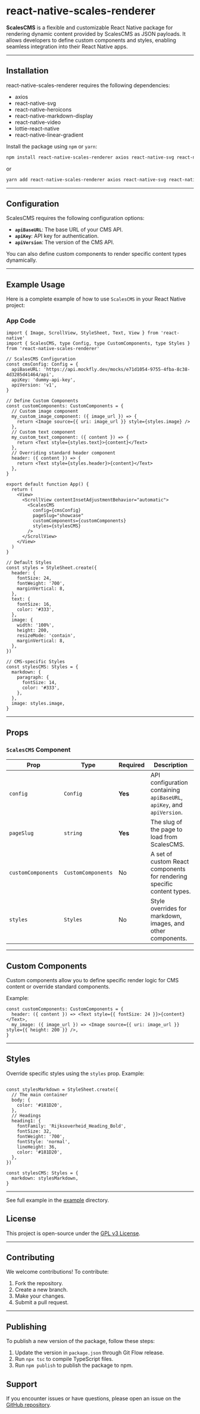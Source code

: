 # react-native-scales-renderer

**ScalesCMS** is a flexible and customizable React Native package for rendering dynamic content provided by ScalesCMS as JSON payloads. It allows developers to define custom components and styles, enabling seamless integration into their React Native apps.

---

## Installation

react-native-scales-renderer requires the following dependencies:
- axios
- react-native-svg 
- react-native-heroicons 
- react-native-markdown-display 
- react-native-video
- lottie-react-native
- react-native-linear-gradient

Install the package using `npm` or `yarn`:

```bash
npm install react-native-scales-renderer axios react-native-svg react-native-heroicons react-native-markdown-display react-native-video lottie-react-native react-native-linear-gradient 
```

or

```bash
yarn add react-native-scales-renderer axios react-native-svg react-native-heroicons react-native-markdown-display react-native-video lottie-react-native react-native-linear-gradient
```

---

## Configuration

ScalesCMS requires the following configuration options:

- **`apiBaseURL`**: The base URL of your CMS API.
- **`apiKey`**: API key for authentication.
- **`apiVersion`**: The version of the CMS API.

You can also define custom components to render specific content types dynamically.

---

## Example Usage

Here is a complete example of how to use `ScalesCMS` in your React Native project:

### App Code

```tsx
import { Image, ScrollView, StyleSheet, Text, View } from 'react-native'
import { ScalesCMS, type Config, type CustomComponents, type Styles } from 'react-native-scales-renderer'

// ScalesCMS Configuration
const cmsConfig: Config = {
  apiBaseURL: 'https://api.mockfly.dev/mocks/e71d1054-9755-4fba-8c38-4d3285d41464/api',
  apiKey: 'dummy-api-key',
  apiVersion: 'v1',
}

// Define Custom Components
const customComponents: CustomComponents = {
  // Custom image component
  my_custom_image_component: ({ image_url }) => {
    return <Image source={{ uri: image_url }} style={styles.image} />
  },
  // Custom text component
  my_custom_text_component: ({ content }) => {
    return <Text style={styles.text}>{content}</Text>
  },
  // Overriding standard header component
  header: ({ content }) => {
    return <Text style={styles.header}>{content}</Text>
  },
}

export default function App() {
  return (
    <View>
      <ScrollView contentInsetAdjustmentBehavior="automatic">
        <ScalesCMS
          config={cmsConfig}
          pageSlug="showcase"
          customComponents={customComponents}
          styles={stylesCMS}
        />
      </ScrollView>
    </View>
  )
}

// Default Styles
const styles = StyleSheet.create({
  header: {
    fontSize: 24,
    fontWeight: '700',
    marginVertical: 8,
  },
  text: {
    fontSize: 16,
    color: '#333',
  },
  image: {
    width: '100%',
    height: 200,
    resizeMode: 'contain',
    marginVertical: 8,
  },
})

// CMS-specific Styles
const stylesCMS: Styles = {
  markdown: {
    paragraph: {
      fontSize: 14,
      color: '#333',
    },
  },
  image: styles.image,
}
```

---

## Props

### `ScalesCMS` Component

| Prop               | Type                   | Required | Description                                                                 |
|--------------------|------------------------|----------|-----------------------------------------------------------------------------|
| `config`          | `Config`               | **Yes**  | API configuration containing `apiBaseURL`, `apiKey`, and `apiVersion`.      |
| `pageSlug`        | `string`               | **Yes**  | The slug of the page to load from ScalesCMS.                                |
| `customComponents` | `CustomComponents`     | No       | A set of custom React components for rendering specific content types.      |
| `styles`           | `Styles`               | No       | Style overrides for markdown, images, and other components.                 |

---

## Custom Components

Custom components allow you to define specific render logic for CMS content or override standard components.

Example:

```tsx
const customComponents: CustomComponents = {
  header: ({ content }) => <Text style={{ fontSize: 24 }}>{content}</Text>,
  my_image: ({ image_url }) => <Image source={{ uri: image_url }} style={{ height: 200 }} />,
}
```

---

## Styles

Override specific styles using the `styles` prop. Example:

```tsx

const stylesMarkdown = StyleSheet.create({
  // The main container
  body: {
    color: '#181D20',
  },
  // Headings
  heading1: {
    fontFamily: 'Rijksoverheid_Heading_Bold',
    fontSize: 32,
    fontWeight: '700',
    fontStyle: 'normal',
    lineHeight: 36,
    color: '#181D20',
  },
})

const stylesCMS: Styles = {
  markdown: stylesMarkdown,
}
```

---

See full example in the [example](example) directory.

## License

This project is open-source under the [GPL v3 License](https://www.gnu.org/licenses/gpl-3.0.html).

---

## Contributing

We welcome contributions! To contribute:

1. Fork the repository.
2. Create a new branch.
3. Make your changes.
4. Submit a pull request.

---

## Publishing
To publish a new version of the package, follow these steps:
1. Update the version in `package.json` through Git Flow release.
2. Run `npx tsc` to compile TypeScript files.
3. Run `npm publish` to publish the package to npm.

## Support

If you encounter issues or have questions, please open an issue on the [GitHub repository](https://github.com/fishonfire/react-native-scales-renderer).
